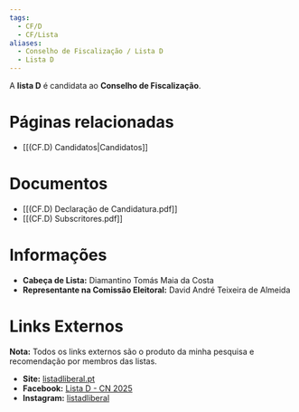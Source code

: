 ```yaml
---
tags:
  - CF/D
  - CF/Lista
aliases:
  - Conselho de Fiscalização / Lista D
  - Lista D
---
```

A **lista D** é candidata ao **Conselho de Fiscalização**.

# Páginas relacionadas

- [[(CF.D) Candidatos|Candidatos]]

# Documentos

- [[(CF.D) Declaração de Candidatura.pdf]]
- [[(CF.D) Subscritores.pdf]]

# Informações

- **Cabeça de Lista:** Diamantino Tomás Maia da Costa
- **Representante na Comissão Eleitoral:** David André Teixeira de Almeida

# Links Externos

**Nota:** Todos os links externos são o produto da minha pesquisa e recomendação por membros das listas.

- **Site:** [listadliberal.pt](https://www.listadliberal.pt)
- **Facebook:** [Lista D - CN 2025](https://www.facebook.com/profile.php?id=61572126800072)
- **Instagram:** [listadliberal](https://www.instagram.com/listadliberal)